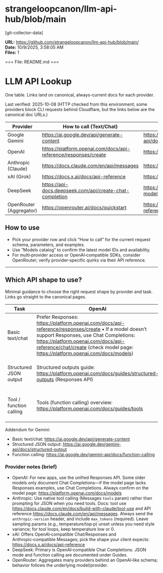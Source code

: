 # strangeloopcanon/llm-api-hub/blob/main

[git-collector-data]

**URL:** https://github.com/strangeloopcanon/llm-api-hub/blob/main/  
**Date:** 10/9/2025, 3:58:05 AM  
**Files:** 1  

=== File: README.md ===
# LLM API Lookup

One table. Links land on canonical, always-current docs for each provider.

Last verified: 2025-10-08 (HTTP checked from this environment; some providers block CLI requests behind Cloudflare, but the links below are the canonical doc URLs.)

| Provider | How to call (Text/Chat) | Models catalog | API reference (root) | Base URL |
|---|---|---|---|---|
| Google Gemini | https://ai.google.dev/api/generate-content | https://ai.google.dev/gemini-api/docs/models | https://ai.google.dev/api | https://generativelanguage.googleapis.com |
| OpenAI | https://platform.openai.com/docs/api-reference/responses/create | https://platform.openai.com/docs/models | https://platform.openai.com/docs/api-reference | https://api.openai.com |
| Anthropic (Claude) | https://docs.claude.com/en/api/messages | https://docs.claude.com/en/api/models | https://docs.claude.com/en/api | https://api.anthropic.com/v1 |
| xAI (Grok) | https://docs.x.ai/docs/api-reference | https://docs.x.ai/docs/models | https://docs.x.ai/docs/api-reference | https://api.x.ai/v1 |
| DeepSeek | https://api-docs.deepseek.com/api/create-chat-completion | https://api-docs.deepseek.com/api/list-models | https://api-docs.deepseek.com/ | https://api.deepseek.com |
| OpenRouter (Aggregator) | https://openrouter.ai/docs/quickstart | https://openrouter.ai/docs/api-reference/list-available-models | https://openrouter.ai/docs/api-reference/overview | https://openrouter.ai/api/v1 |

## How to use
- Pick your provider row and click “How to call” for the current request schema, parameters, and examples.
- Use “Models catalog” to confirm the latest model IDs and availability.
- For multi‑provider access or OpenAI‑compatible SDKs, consider OpenRouter; verify provider‑specific quirks via their API reference.

---

## Which API shape to use?

Minimal guidance to choose the right request shape by provider and task. Links go straight to the canonical pages.

| Task | OpenAI | Anthropic (Claude) | xAI (Grok) | DeepSeek | OpenRouter |
|---|---|---|---|---|---|
| Basic text/chat | Prefer Responses: https://platform.openai.com/docs/api-reference/responses/create • If a model doesn’t support Responses, use Chat Completions: https://platform.openai.com/docs/api-reference/chat/create (check model page: https://platform.openai.com/docs/models) | Messages: https://docs.claude.com/en/api/messages | OpenAI‑compatible Chat/Responses and Anthropic‑compatible Messages (see API Ref): https://docs.x.ai/docs/api-reference | Chat Completions: https://api-docs.deepseek.com/api/create-chat-completion | OpenAI‑like schema; see Quickstart: https://openrouter.ai/docs/quickstart |
| Structured JSON output | Structured outputs guide: https://platform.openai.com/docs/guides/structured-outputs (Responses API) | JSON output with Claude: https://docs.claude.com/en/docs/build-with-claude/json-output | Use xAI API reference for `response_format`/schema details: https://docs.x.ai/docs/api-reference | JSON mode: https://api-docs.deepseek.com/guides/json_mode | Use provider‑specific JSON/Tools via backend; see API overview: https://openrouter.ai/docs/api-reference/overview |
| Tool / function calling | Tools (function calling) overview: https://platform.openai.com/docs/guides/tools | Tool use with Claude: https://docs.claude.com/en/docs/build-with-claude/tool-use | See API reference (OpenAI/Anthropic compatible): https://docs.x.ai/docs/api-reference | Function calling guide: https://api-docs.deepseek.com/guides/function_calling | OpenAI‑style `tools` supported; see API overview: https://openrouter.ai/docs/api-reference/overview |

Addendum for Gemini:
- Basic text/chat: https://ai.google.dev/api/generate-content
- Structured JSON output: https://ai.google.dev/gemini-api/docs/structured-output
- Function calling: https://ai.google.dev/gemini-api/docs/function-calling

### Provider notes (brief)
- OpenAI: For new apps, use the unified Responses API. Some older models only document Chat Completions—if the model page lacks Responses examples, use Chat Completions. Always confirm on the model page: https://platform.openai.com/docs/models
- Anthropic: Use native tool calling (Messages `tools` param) rather than prompting for JSON when you need tools. Docs: tool use https://docs.claude.com/en/docs/build-with-claude/tool-use and API reference https://docs.claude.com/en/api/messages. Always send the `anthropic-version` header, and include `max_tokens` (required). Leave sampling params (e.g., temperature/top‑p) unset unless you need style variance; for tool loops, keep temperature low or 0.
- xAI: Offers OpenAI‑compatible Chat/Responses and Anthropic‑compatible Messages; pick the shape your client expects: https://docs.x.ai/docs/api-reference
- DeepSeek: Primary is OpenAI‑compatible Chat Completions. JSON mode and function calling are documented under Guides.
- OpenRouter: Aggregates many providers behind an OpenAI‑like schema; behavior follows the underlying model/provider.

